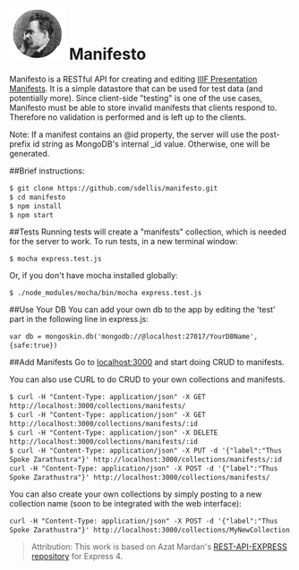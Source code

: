 ![manifesto icon](public/img/manifesto.png?raw=true) Manifesto
=============================================================================

Manifesto is a RESTful API for creating and editing [IIIF Presentation Manifests](http://iiif.io/api/presentation/2.0/). It is a simple datastore that can be used for test data (and potentially more).  Since client-side "testing" is one of the use cases, Manifesto must be able to store invalid manifests that clients respond to.  Therefore no validation is performed and is left up to the clients.

Note: If a manifest contains an @id property, the server will use the post-prefix id string as MongoDB's internal _id value.  Otherwise, one will be generated.

##Brief instructions:

```
$ git clone https://github.com/sdellis/manifesto.git
$ cd manifesto
$ npm install
$ npm start
```

##Tests
Running tests will create a "manifests" collection, which is needed for the server to work. To run tests, in a new terminal window:

```
$ mocha express.test.js
```

Or, if you don't have mocha installed globally:

```
$ ./node_modules/mocha/bin/mocha express.test.js
```

##Use Your DB
You can add your own db to the app by editing the 'test' part in the following line in express.js:
```
var db = mongoskin.db('mongodb://@localhost:27017/YourDBName', {safe:true})
```

##Add Manifests
Go to [localhost:3000](http://localhost:3000) and start doing CRUD to manifests.

You can also use CURL to do CRUD to your own collections and manifests.

```
$ curl -H "Content-Type: application/json" -X GET http://localhost:3000/collections/manifests/
$ curl -H "Content-Type: application/json" -X GET http://localhost:3000/collections/manifests/:id
$ curl -H "Content-Type: application/json" -X DELETE http://localhost:3000/collections/manifests/:id
$ curl -H "Content-Type: application/json" -X PUT -d '{"label":"Thus Spoke Zarathustra"}' http://localhost:3000/collections/manifests/:id
curl -H "Content-Type: application/json" -X POST -d '{"label":"Thus Spoke Zarathustra"}' http://localhost:3000/collections/manifests/
```

You can also create your own collections by simply posting to a new collection name (soon to be integrated with the web interface):
```
curl -H "Content-Type: application/json" -X POST -d '{"label":"Thus Spoke Zarathustra"}' http://localhost:3000/collections/MyNewCollection
```

> Attribution: This work is based on Azat Mardan's [REST-API-EXPRESS repository](https://github.com/azat-co/rest-api-express) for Express 4.
